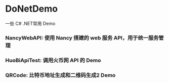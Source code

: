 # DoNetDemo
一些 C# .NET常用 Demo

### NancyWebAPI: 使用 Nancy 搭建的 web 服务 API，用于统一服务管理

### HuoBiApiTest: 调用火币网 API 的 Demo

### QRCode: 比特币地址生成和二维码生成2 Demo
